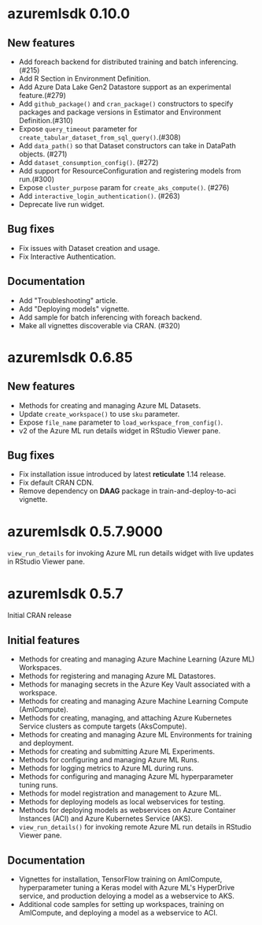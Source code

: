 # azuremlsdk 0.10.0
## New features
- Add foreach backend for distributed training and batch inferencing. (#215)
- Add R Section in Environment Definition.
- Add Azure Data Lake Gen2 Datastore support as an experimental feature.(#279)
- Add `github_package()` and `cran_package()` constructors to specify packages and
  package versions in Estimator and Environment Definition.(#310)
- Expose `query_timeout` parameter for `create_tabular_dataset_from_sql_query()`.(#308)
- Add `data_path()` so that Dataset constructors can take in DataPath objects. (#271)
- Add `dataset_consumption_config()`. (#272)
- Add support for ResourceConfiguration and registering models from run.(#300)
- Expose `cluster_purpose` param for `create_aks_compute()`. (#276)
- Add `interactive_login_authentication()`. (#263)
- Deprecate live run widget.

## Bug fixes
- Fix issues with Dataset creation and usage.
- Fix Interactive Authentication.

## Documentation
- Add "Troubleshooting" article.
- Add "Deploying models" vignette.
- Add sample for batch inferencing with foreach backend.
- Make all vignettes discoverable via CRAN. (#320)

# azuremlsdk 0.6.85
## New features
- Methods for creating and managing Azure ML Datasets.
- Update `create_workspace()` to use `sku` parameter.
- Expose `file_name` parameter to `load_workspace_from_config()`.
- v2 of the Azure ML run details widget in RStudio Viewer pane.

## Bug fixes
- Fix installation issue introduced by latest **reticulate** 1.14 release.
- Fix default CRAN CDN.
- Remove dependency on **DAAG** package in train-and-deploy-to-aci vignette.

# azuremlsdk 0.5.7.9000
`view_run_details` for invoking Azure ML run details widget with live updates in RStudio Viewer pane.

# azuremlsdk 0.5.7
Initial CRAN release

## Initial features
- Methods for creating and managing Azure Machine Learning (Azure ML) Workspaces.
- Methods for registering and managing Azure ML Datastores.
- Methods for managing secrets in the Azure Key Vault associated with a workspace.
- Methods for creating and managing Azure Machine Learning Compute (AmlCompute).
- Methods for creating, managing, and attaching Azure Kubernetes Service clusters as compute targets (AksCompute).
- Methods for creating and managing Azure ML Environments for training and deployment.
- Methods for creating and submitting Azure ML Experiments.
- Methods for configuring and managing Azure ML Runs.
- Methods for logging metrics to Azure ML during runs.
- Methods for configuring and managing Azure ML hyperparameter tuning runs.
- Methods for model registration and management to Azure ML.
- Methods for deploying models as local webservices for testing.
- Methods for deploying models as webservices on Azure Container Instances (ACI) and Azure Kubernetes Service (AKS).
- `view_run_details()` for invoking remote Azure ML run details in RStudio Viewer pane.

## Documentation
- Vignettes for installation, TensorFlow training on AmlCompute, hyperparameter tuning a Keras model with Azure ML's HyperDrive service, and production deloying a model as a webservice to AKS.
- Additional code samples for setting up workspaces, training on AmlCompute, and deploying a model as a webservice to ACI.
